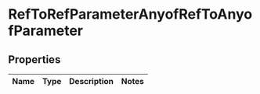 

# RefToRefParameterAnyofRefToAnyofParameter


## Properties

| Name | Type | Description | Notes |
|------------ | ------------- | ------------- | -------------|



